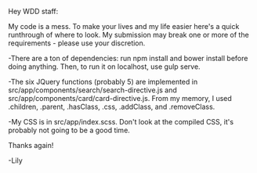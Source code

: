 Hey WDD staff:

My code is a mess. To make your lives and my life easier here's a quick runthrough of where to look. My submission may break one or more of the requirements - please use your discretion.

-There are a ton of dependencies: run npm install and bower install before doing anything. Then, to run it on localhost, use gulp serve.

-The six JQuery functions (probably 5) are implemented in src/app/components/search/search-directive.js and src/app/components/card/card-directive.js. From my memory, I used .children, .parent, .hasClass, .css, .addClass, and .removeClass.

-My CSS is in src/app/index.scss. Don't look at the compiled CSS, it's probably not going to be a good time.

Thanks again!

-Lily
